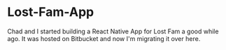 # Lost-Fam-App
Chad and I started building a React Native App for Lost Fam a good while ago. It was hosted on Bitbucket and now I'm migrating it over here.
